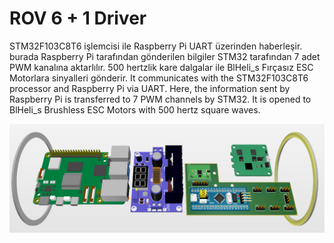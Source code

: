 # ROV 6 + 1 Driver
 STM32F103C8T6 işlemcisi ile Raspberry Pi UART üzerinden haberleşir. burada Raspberry Pi tarafından gönderilen bilgiler STM32 tarafından 7 adet PWM kanalına aktarlılır. 500 hertzlik kare dalgalar ile BlHeli_s Fırçasız ESC Motorlara sinyalleri gönderir.
 It communicates with the STM32F103C8T6 processor and Raspberry Pi via UART. Here, the information sent by Raspberry Pi is transferred to 7 PWM channels by STM32. It is opened to BlHeli_s Brushless ESC Motors with 500 hertz square waves.

![image](https://github.com/spacemonochrome/ROV_7M_Manuel/blob/main/Aviyonik.png)

